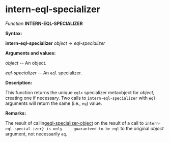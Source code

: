 intern-eql-specializer
======================

*Function* **INTERN-EQL-SPECIALIZER**

**Syntax:**

**intern-eql-specializer** *object* => *eql-specializer*

**Arguments and values:**

*object* -- An object.

*eql-specializer* -- An `eql` specializer.

**Description:**

This function returns the unique `eql>` specializer metaobject for *object*, creating one if necessary. Two calls to `intern-eql-specializer` with `eql` arguments will return the same (i.e., `eq`) value.

**Remarks:**

The result of calling[eql-specializer-object](eql-specializer-object.md) on the result of a call to `intern-eql-special-izer} is only     guaranteed to be eql` to the original *object* argument, not necessarily `eq`.

`    `
